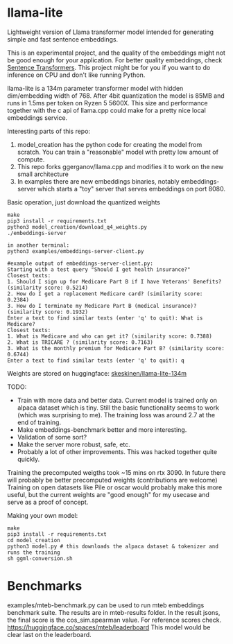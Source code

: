# llama-lite

Lightweight version of Llama transformer model intended for generating simple and fast sentence embeddings.

This is an experimental project, and the quality of the embeddings might not be good enough for your application. For better quality embeddings, check [Sentence Transformers](https://sbert.net/). This project might be for you if you want to do inference on CPU and don't like running Python.

llama-lite is a 134m parameter transformer model with hidden dim/embedding width of 768.
After 4bit quantization the model is 85MB and runs in 1.5ms per token on Ryzen 5 5600X.
This size and performance together with the c api of llama.cpp could make for a pretty nice local embeddings service.

Interesting parts of this repo:
1. model_creation has the python code for creating the model from scratch. You can train a "reasonable" model with pretty low amount of compute.
2. This repo forks ggerganov/llama.cpp and modifies it to work on the new small architecture
3. In examples there are new embeddings binaries, notably embeddings-server which starts a "toy" server that serves embeddings on port 8080.


Basic operation, just download the quantized weights
```
make
pip3 install -r requirements.txt
python3 model_creation/download_q4_weights.py
./embeddings-server

in another terminal:
python3 examples/embeddings-server-client.py

#example output of embeddings-server-client.py:
Starting with a test query "Should I get health insurance?"
Closest texts:
1. Should I sign up for Medicare Part B if I have Veterans' Benefits? (similarity score: 0.5214)
2. How do I get a replacement Medicare card? (similarity score: 0.2384)
3. How do I terminate my Medicare Part B (medical insurance)? (similarity score: 0.1932)
Enter a text to find similar texts (enter 'q' to quit): What is Medicare?
Closest texts:
1. What is Medicare and who can get it? (similarity score: 0.7388)
2. What is TRICARE ? (similarity score: 0.7163)
3. What is the monthly premium for Medicare Part B? (similarity score: 0.6744)
Enter a text to find similar texts (enter 'q' to quit): q
```

Weights are stored on huggingface: [skeskinen/llama-lite-134m](https://huggingface.co/skeskinen/llama-lite-134m/tree/main)

TODO:
- Train with more data and better data. Current model is trained only on alpaca dataset which is tiny. Still the basic functionality seems to work (which was surprising to me). The training loss was around 2.7 at the end of training.
- Make embeddings-benchmark better and more interesting.
- Validation of some sort?
- Make the server more robust, safe, etc.
- Probably a lot of other improvements. This was hacked together quite quickly.


Training the precomputed weigths took ~15 mins on rtx 3090.
In future there will probably be better precomputed weights (contributions are welcome)
Training on open datasets like Pile or oscar would probably make this more useful, but the current weights are "good enough" for my usecase and serve as a proof of concept.

Making your own model:
```
make
pip3 install -r requirements.txt
cd model_creation
python3 model.py # this downloads the alpaca dataset & tokenizer and runs the training
sh ggml-conversion.sh
```


Benchmarks
==========================
examples/mteb-benchmark.py can be used to run mteb embeddings benchmark suite.
The results are in mteb-results folder. In the result jsons, the final score is the cos_sim.spearman value.
For reference scores check. https://huggingface.co/spaces/mteb/leaderboard
This model would be clear last on the leaderboard.